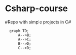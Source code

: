 # Csharp-course

#Repo with simple projects in C#

```
  graph TD;
      A-->B;
      A-->C;
      B-->D;
      C-->D;
```
